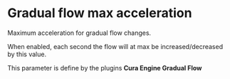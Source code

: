 Gradual flow max acceleration
====
Maximum acceleration for gradual flow changes. 

When enabled, each second the flow will at max be increased/decreased by this value.

This parameter is define by the plugins **Cura Engine Gradual Flow**
 